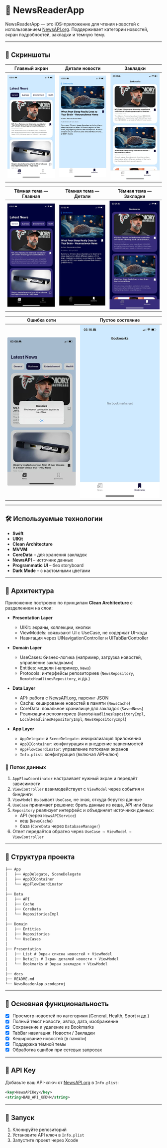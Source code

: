 # 📰 NewsReaderApp

NewsReaderApp — это iOS-приложение для чтения новостей с использованием [NewsAPI.org](https://newsapi.org). Поддерживает категории новостей, экран подробностей, закладки и темную тему.

---

## 📱 Скриншоты

| Главный экран | Детали новости | Закладки |
|---------------|----------------|----------|
| ![main](docs/screenshot_main.png) | ![details](docs/screenshot_details.png) | ![bookmarks](docs/screenshot_bookmarks.png) |

| Тёмная тема — Главная | Тёмная тема — Детали | Тёмная тема — Закладки |
|------------------------|------------------------|--------------------------|
| ![dark_main](docs/screenshot_dark_main.png) | ![dark_details](docs/screenshot_dark_details.png) | ![dark_bookmarks](docs/screenshot_dark_bookmarks.png) |

| Ошибка сети | Пустое состояние |
|-------------|------------------|
| ![error](docs/screenshot_error.png) | ![empty](docs/screenshot_empty_state.png) |

---

## 🛠 Используемые технологии

- **Swift**
- **UIKit**
- **Clean Architecture**
- **MVVM**
- **CoreData** – для хранения закладок
- **NewsAPI** – источник данных
- **Programmatic UI** – без storyboard
- **Dark Mode** – с кастомными цветами

---

## 🧱 Архитектура

Приложение построено по принципам **Clean Architecture** с разделением на слои:

- **Presentation Layer**
  - UIKit: экраны, коллекции, кнопки
  - ViewModels: связывают UI с UseCase, не содержат UI-кода
  - Навигация через UINavigationController и UITabBarController

- **Domain Layer**
  - UseCases: бизнес-логика (например, загрузка новостей, управление закладками)
  - Entities: модели (например, `News`)
  - Protocols: интерфейсы репозиториев (`NewsRepository`, `RemoteHeadlinesRepository`, и др.)

- **Data Layer**
  - API: работа с [NewsAPI.org](https://newsapi.org), парсинг JSON
  - Cache: кеширование новостей в памяти (`NewsCache`)
  - CoreData: локальное хранилище для закладок (`SavedNews`)
  - Реализации репозиториев (`RemoteHeadlinesRepositoryImpl`, `LocalHeadlinesRepositoryImpl`, `NewsRepositoryImpl`)

- **App Layer**
  - `AppDelegate` и `SceneDelegate`: инициализация приложения
  - `AppDIContainer`: конфигурация и внедрение зависимостей
  - `AppFlowCoordinator`: управление потоками экранов
  - `Info.plist`: конфигурация (включая API-ключ)


### 🔄 Поток данных

1. `AppFlowCoordinator` настраивает нужный экран и передаёт зависимости
2. `ViewController` взаимодействует с `ViewModel` через события и биндинги
3. `ViewModel` вызывает `UseCase`, не зная, откуда берутся данные
4. `UseCase` принимает решение: брать данные из кеша, API или базы
5. `Repository` реализует интерфейс и объединяет источники данных:
   - API (через `NewsAPIService`)
   - кеш (`NewsCache`)
   - база (`CoreData` через `DatabaseManager`)
6. Ответ передаётся обратно через `UseCase → ViewModel → ViewController`

---

## 📂 Структура проекта

```
├── App
│   ├── AppDelegate, SceneDelegate
│   ├── AppDIContainer 
│   └── AppFlowCoordinator
│
├── Data
│   ├── API 
│   ├── Cache
│   ├── CoreData
│   └── RepositoriesImpl
│
├── Domain
│   ├── Entities 
│   ├── Repositories
│   └── UseCases 
│
├── Presentation
│   ├── List # Экран списка новостей + ViewModel
│   ├── Details # Экран деталей новости + ViewModel
│   └── Bookmarks # Экран закладок + ViewModel
│
├── docs
├── README.md
└── NewsReaderApp.xcodeproj
```

---

## 📌 Основная функциональность

- [x] Просмотр новостей по категориям (General, Health, Sport и др.)
- [x] Полный текст новости, автор, дата, изображение
- [x] Сохранение и удаление из Bookmarks
- [x] TabBar навигация: Новости / Закладки
- [x] Кеширование новостей (в памяти)
- [x] Поддержка тёмной темы
- [x] Обработка ошибок при сетевых запросах

---

## 🔐 API Key

Добавьте ваш API-ключ от [NewsAPI.org](https://newsapi.org) в `Info.plist`:

```xml
<key>NewsAPIKey</key>
<string>ВАШ_API_КЛЮЧ</string>
```

---

## 🚀 Запуск

1. Клонируйте репозиторий
2. Установите API ключ в `Info.plist`
3. Запустите проект через Xcode
